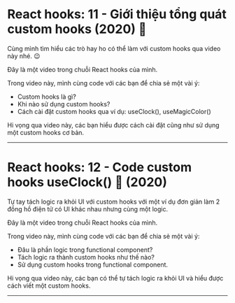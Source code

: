 # React hooks: 11 - Giới thiệu tổng quát custom hooks (2020) 🚀

Cùng mình tìm hiểu các trò hay ho có thể làm với custom hooks qua video này nhé. 😉

Đây là một video trong chuỗi React hooks của mình.

Trong video này, mình cùng code với các bạn để chia sẻ một vài ý:

- Custom hooks là gì?
- Khi nào sử dụng custom hooks?
- Cách cài đặt custom hooks qua ví dụ: useClock(), useMagicColor()

Hi vọng qua video này, các bạn hiểu được cách cài đặt cũng như sử dụng một custom hooks cơ bản.

---

# React hooks: 12 - Code custom hooks useClock() 🎉 (2020)

Tự tay tách logic ra khỏi UI với custom hooks với một ví dụ đơn giản làm 2 đồng hồ điện tử có UI khác nhau nhưng cùng một logic.

Đây là một video trong chuỗi React hooks của mình.

Trong video này, mình cùng code với các bạn để chia sẻ một vài ý:

- Đâu là phần logic trong functional component?
- Tách logic ra thành custom hooks như thế nào?
- Sử dụng custom hooks trong functional component.

Hi vọng qua video này, các bạn có thể tự tách logic ra khỏi UI và hiểu được cách viết một custom hooks.

---
